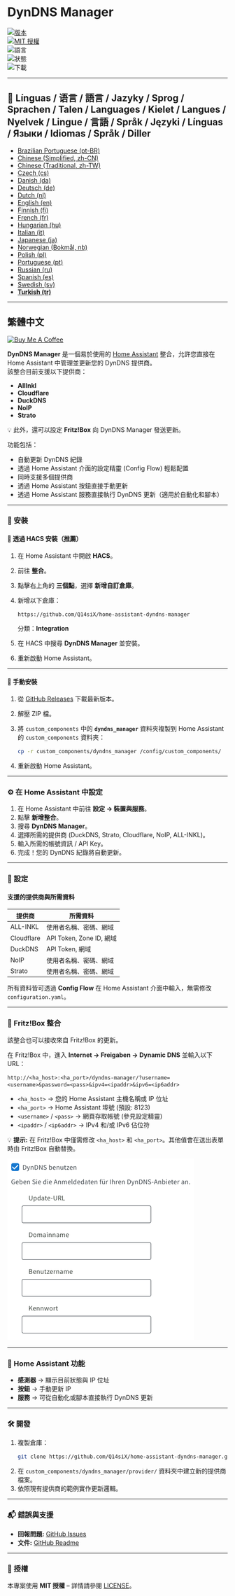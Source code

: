 # DynDNS Manager

[![版本](https://img.shields.io/github/v/release/Q14siX/home-assistant-dyndns-manager)](https://github.com/Q14siX/home-assistant-dyndns-manager/releases)  
[![MIT 授權](https://img.shields.io/badge/License-MIT-green.svg)](LICENSE)  
![語言](https://img.shields.io/badge/languages-20-blue.svg)  
![狀態](https://img.shields.io/badge/status-stable-brightgreen.svg)  
![下載](https://img.shields.io/github/downloads/Q14siX/home-assistant-dyndns-manager/total)

---

## 📌 Línguas / 语言 / 語言 / Jazyky / Sprog / Sprachen / Talen / Languages / Kielet / Langues / Nyelvek / Lingue / 言語 / Språk / Języki / Línguas / Языки / Idiomas / Språk / Diller
- [Brazilian Portuguese (pt-BR)](https://github.com/Q14siX/home-assistant-dyndns-manager/blob/main/README/README_PT-BR.md#portugues-brasileiro)
- [Chinese (Simplified, zh-CN)](https://github.com/Q14siX/home-assistant-dyndns-manager/blob/main/README/README_ZH-CN.md#简体中文)
- [Chinese (Traditional, zh-TW)](https://github.com/Q14siX/home-assistant-dyndns-manager/blob/main/README/README_ZH-TW.md#繁體中文)
- [Czech (cs)](https://github.com/Q14siX/home-assistant-dyndns-manager/blob/main/README/README_CS.md#czech)
- [Danish (da)](https://github.com/Q14siX/home-assistant-dyndns-manager/blob/main/README/README_DA.md#dansk)
- [Deutsch (de)](https://github.com/Q14siX/home-assistant-dyndns-manager/blob/main/README/README_DE.md#deutsch)
- [Dutch (nl)](https://github.com/Q14siX/home-assistant-dyndns-manager/blob/main/README/README_NL.md#dutch)
- [English (en)](https://github.com/Q14siX/home-assistant-dyndns-manager/blob/main/README/README_EN.md#english)
- [Finnish (fi)](https://github.com/Q14siX/home-assistant-dyndns-manager/blob/main/README/README_FI.md#suomi)
- [French (fr)](https://github.com/Q14siX/home-assistant-dyndns-manager/blob/main/README/README_FR.md#français)
- [Hungarian (hu)](https://github.com/Q14siX/home-assistant-dyndns-manager/blob/main/README/README_HU.md#magyar)
- [Italian (it)](https://github.com/Q14siX/home-assistant-dyndns-manager/blob/main/README/README_IT.md#italiano)
- [Japanese (ja)](https://github.com/Q14siX/home-assistant-dyndns-manager/blob/main/README/README_JA.md#日本語)
- [Norwegian (Bokmål, nb)](https://github.com/Q14siX/home-assistant-dyndns-manager/blob/main/README/README_NB.md#norsk)
- [Polish (pl)](https://github.com/Q14siX/home-assistant-dyndns-manager/blob/main/README/README_PL.md#polski)
- [Portuguese (pt)](https://github.com/Q14siX/home-assistant-dyndns-manager/blob/main/README/README_PT.md#português)
- [Russian (ru)](https://github.com/Q14siX/home-assistant-dyndns-manager/blob/main/README/README_RU.md#Русский)
- [Spanish (es)](https://github.com/Q14siX/home-assistant-dyndns-manager/blob/main/README/README_ES.md#español)
- [Swedish (sv)](https://github.com/Q14siX/home-assistant-dyndns-manager/blob/main/README/README_SV.md#svenska)
- [**Turkish (tr)**](https://github.com/Q14siX/home-assistant-dyndns-manager/blob/main/README/README_TR.md#türkçe)

---

## 繁體中文

[![Buy Me A Coffee](https://img.buymeacoffee.com/button-api/?text=Buy%20Stefan%20a%20tasty%20coffee&emoji=☕&slug=q14six&button_colour=FFDD00&font_colour=000000&font_family=Lato&outline_colour=000000&coffee_colour=ffffff)](https://buymeacoffee.com/q14six)

**DynDNS Manager** 是一個易於使用的 [Home Assistant](https://www.home-assistant.io/) 整合，允許您直接在 Home Assistant 中管理並更新您的 DynDNS 提供商。  
該整合目前支援以下提供商：

- **AllInkl**
- **Cloudflare**
- **DuckDNS**
- **NoIP**
- **Strato**

💡 此外，還可以設定 **Fritz!Box** 向 DynDNS Manager 發送更新。

功能包括：
- 自動更新 DynDNS 紀錄
- 透過 Home Assistant 介面的設定精靈 (Config Flow) 輕鬆配置
- 同時支援多個提供商
- 透過 Home Assistant 按鈕直接手動更新
- 透過 Home Assistant 服務直接執行 DynDNS 更新（適用於自動化和腳本）

---

### 🚀 安裝

#### 🔹 透過 HACS 安裝（推薦）

1. 在 Home Assistant 中開啟 **HACS**。
2. 前往 **整合**。
3. 點擊右上角的 **三個點**，選擇 **新增自訂倉庫**。
4. 新增以下倉庫：

   ```
   https://github.com/Q14siX/home-assistant-dyndns-manager
   ```

   分類：**Integration**

5. 在 HACS 中搜尋 **DynDNS Manager** 並安裝。
6. 重新啟動 Home Assistant。

---

#### 🔹 手動安裝

1. 從 [GitHub Releases](https://github.com/Q14siX/home-assistant-dyndns-manager/releases) 下載最新版本。
2. 解壓 ZIP 檔。
3. 將 `custom_components` 中的 **`dyndns_manager`** 資料夾複製到 Home Assistant 的 `custom_components` 資料夾：

   ```bash
   cp -r custom_components/dyndns_manager /config/custom_components/
   ```

4. 重新啟動 Home Assistant。

---

### ⚙️ 在 Home Assistant 中設定

1. 在 Home Assistant 中前往 **設定 → 裝置與服務**。
2. 點擊 **新增整合**。
3. 搜尋 **DynDNS Manager**。
4. 選擇所需的提供商 (DuckDNS, Strato, Cloudflare, NoIP, ALL-INKL)。
5. 輸入所需的帳號資訊 / API Key。
6. 完成！您的 DynDNS 紀錄將自動更新。

---

### 📄 設定

#### 支援的提供商與所需資料

| 提供商    | 所需資料 |
|-----------|----------|
| ALL-INKL  | 使用者名稱、密碼、網域 |
| Cloudflare| API Token, Zone ID, 網域 |
| DuckDNS   | API Token, 網域 |
| NoIP      | 使用者名稱、密碼、網域 |
| Strato    | 使用者名稱、密碼、網域 |

所有資料皆可透過 **Config Flow** 在 Home Assistant 介面中輸入，無需修改 `configuration.yaml`。

---

### 📡 Fritz!Box 整合

該整合也可以接收來自 Fritz!Box 的更新。

在 Fritz!Box 中，進入 **Internet → Freigaben → Dynamic DNS** 並輸入以下 URL：

```
http://<ha_host>:<ha_port>/dyndns-manager/?username=<username>&password=<pass>&ipv4=<ipaddr>&ipv6=<ip6addr>
```

- `<ha_host>` → 您的 Home Assistant 主機名稱或 IP 位址
- `<ha_port>` → Home Assistant 埠號 (預設: 8123)
- `<username>` / `<pass>` → 網頁存取帳號 (參見設定精靈)
- `<ipaddr>` / `<ip6addr>` → IPv4 和/或 IPv6 佔位符

💡 **提示:** 在 Fritz!Box 中僅需修改 `<ha_host>` 和 `<ha_port>`。其他值會在送出表單時由 Fritz!Box 自動替換。

![FRITZ!BOX 輸入介面](https://raw.githubusercontent.com/Q14siX/home-assistant-dyndns-manager/master/images/FRITZ!Box.png)

---

### 🔘 Home Assistant 功能

- **感測器** → 顯示目前狀態與 IP 位址
- **按鈕** → 手動更新 IP
- **服務** → 可從自動化或腳本直接執行 DynDNS 更新

---

### 🛠 開發

1. 複製倉庫：
   ```bash
   git clone https://github.com/Q14siX/home-assistant-dyndns-manager.git
   ```
2. 在 `custom_components/dyndns_manager/provider/` 資料夾中建立新的提供商檔案。
3. 依照現有提供商的範例實作更新邏輯。

---

### 📬 錯誤與支援

- **回報問題:** [GitHub Issues](https://github.com/Q14siX/home-assistant-dyndns-manager/issues)  
- **文件:** [GitHub Readme](https://github.com/Q14siX/home-assistant-dyndns-manager)

---

### 📜 授權

本專案使用 **MIT 授權** – 詳情請參閱 [LICENSE](https://github.com/Q14siX/home-assistant-dyndns-manager/blob/main/LICENSE)。
